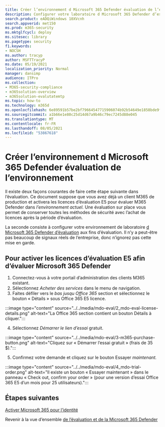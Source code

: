 ```yaml
---
title: Créer l’environnement d Microsoft 365 Defender évaluation de l’environnement
description: Configurer votre laboratoire d Microsoft 365 Defender d’essai ou votre environnement pilote en activant les licences d’essai. Ensuite, configurer Microsoft Defender pour l’identité (MDI) et toutes les autres évaluations M365D.
search.product: eADQiWindows 10XVcnh
search.appverid: met150
ms.prod: m365-security
ms.mktglfcycl: deploy
ms.sitesec: library
ms.pagetype: security
f1.keywords:
- NOCSH
ms.author: tracyp
author: MSFTTracyP
ms.date: 05/19/2021
localization_priority: Normal
manager: dansimp
audience: ITPro
ms.collection:
- M365-security-compliance
- m365solution-overview
- m365solution-evalutatemtp
ms.topic: how-to
ms.technology: m365d
ms.openlocfilehash: 6e89591b57be2bf79664547715906074b92b54649e1858bde9ffe06cb2be9335
ms.sourcegitcommit: a1b66e1e80c25d14d67a9b46c79ec7245d88e045
ms.translationtype: MT
ms.contentlocale: fr-FR
ms.lasthandoff: 08/05/2021
ms.locfileid: "53867618"
---
```

# <a name="create-the-microsoft-365-defender-evaluation-environment"></a>Créer l’environnement d Microsoft 365 Defender évaluation de l’environnement

Il existe deux façons courantes de faire cette étape suivante dans l’évaluation. Ce document suppose que vous avez déjà un client M365 de production et activera les licences d’évaluation E5 pour évaluer M365 Defender dans *l’environnement actuel.* Une évaluation sur place vous permet de conserver toutes les méthodes de sécurité avec l’achat de licences après la période d’évaluation.

La seconde consiste à configurer votre environnement de laboratoire [d Microsoft 365 Defender d’évaluation](setup-m365deval.md) aux fins d’évaluation. Il n’y a peut-être pas beaucoup de signaux réels de l’entreprise, donc n’ignorez pas cette mise en garde.

## <a name="to-activate-e5-trial-licenses-to-evaluate-microsoft-365-defender"></a>Pour activer les licences d’évaluation E5 afin d’évaluer Microsoft 365 Defender 
1. Connectez-vous à votre portail d’administration des clients M365 existant.
2. Sélectionnez *Acheter des services* dans le menu de navigation.
3. Faites défiler vers le *bas jusqu Office 365* section et sélectionnez le bouton « Détails » sous Office 365 E5 licence.

:::image type="content" source="../../media/mdo-eval/2_mdo-eval-license-details.png" alt-text="La Office 365 section contient un bouton Détails à cliquer.":::

4. Sélectionnez *Démarrer le lien d’essai* gratuit.

:::image type="content" source="../../media/mdo-eval/3-m365-purchase-button.png" alt-text="Cliquez sur « Démarrer l’essai gratuit » (frais de 35 $).":::

5. Confirmez votre demande et cliquez sur le bouton Essayer *maintenant.*

:::image type="content" source="../../media/mdo-eval/4_mdo-trial-order.png" alt-text="Il existe un bouton « Essayer maintenant » dans le panneau « Check out, confirm your order » (pour une version d’essai Office 365 E5 d’un mois pour 25 utilisateurs).":::

## <a name="next-steps"></a>Étapes suivantes
[Activer Microsoft 365 pour l’identité](eval-defender-identity-overview.md)

Revenir à la vue d’ensemble [de l’évaluation et de la Microsoft 365 Defender](eval-overview.md)